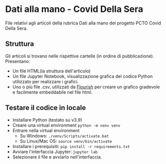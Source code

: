 # Dati alla mano - Covid Della Sera
File relativi agli articoli della rubrica Dati alla mano del progetto PCTO Covid Della Sera.

## Struttura
Gli articoli si trovano nelle rispettive cartelle (in ordine di pubblicazione).
Presentano:
- Un file HTML(la struttura dell'articolo)
- Un file Jupyter Notebook, visualizzazione grafica del codice Python utilizzato per realizzare i grafici.
- Uno o più file .csv, utilizzati da [Flourish](https://flourish.studio) per creare un grafico gradevole e facilmente embeddabile nel file html.

## Testare il codice in locale
- Installare Python (testato su v3.9)
- Creare una virtual environment 
``python -m venv venv``
- Entrare nella virtual environment
    - Su Windows:
``./venv/Scripts/activate.bat``
    - Su Linux/Mac OS:
``source venv/bin/activate``
- Installare i prerequisiti:
``pip install -r requirements.txt``
- Avviare l'interfaccia Jupyter:
``jupyter lab``
- Selezionare il file e avviarlo nell'interfaccia.
